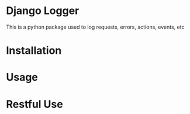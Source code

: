 # Django Logger

This is a python package used to log requests, errors, actions, events, etc

# Installation

# Usage

# Restful Use
